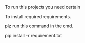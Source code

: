 To run this projects you need certain 

To install required requirements.

plz run this command in the cmd.

pip install -r requirement.txt

